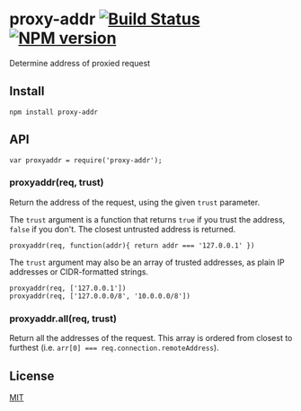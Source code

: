 # proxy-addr [![Build Status](https://travis-ci.org/expressjs/proxy-addr.svg?branch=master)](https://travis-ci.org/expressjs/proxy-addr) [![NPM version](https://badge.fury.io/js/proxy-addr.svg)](http://badge.fury.io/js/proxy-addr)

Determine address of proxied request

## Install

    npm install proxy-addr

## API

    var proxyaddr = require('proxy-addr');

### proxyaddr(req, trust)

Return the address of the request, using the given `trust` parameter.

The `trust` argument is a function that returns `true` if you trust
the address, `false` if you don't. The closest untrusted address is
returned.

    proxyaddr(req, function(addr){ return addr === '127.0.0.1' })

The `trust` argument may also be an array of trusted addresses, as
plain IP addresses or CIDR-formatted strings.

    proxyaddr(req, ['127.0.0.1'])
    proxyaddr(req, ['127.0.0.0/8', '10.0.0.0/8'])

### proxyaddr.all(req, trust)

Return all the addresses of the request. This array is ordered from
closest to furthest (i.e. `arr[0] === req.connection.remoteAddress`).

## License

[MIT](LICENSE)
